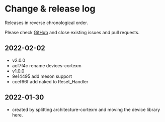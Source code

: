 # Change & release log

Releases in reverse chronological order.

Please check
[GitHub](https://github.com/micro-os-plus/devices-cortexm-xpack/issues/)
and close existing issues and pull requests.

## 2022-02-02

- v2.0.0
- acf7f4c rename devices-cortexm
- v1.0.0
- 9e14495 add meson support
- ccef66f add naked to Reset_Handler

## 2022-01-30

- created by splitting architecture-cortexm and moving the
  device library here.
